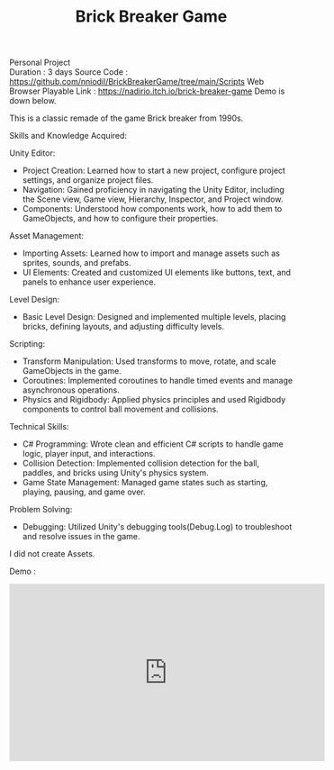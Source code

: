 ﻿---
title: Brick Breaker Game
publishDate: 2023-10-02 00:00:00
img: /nadirniodil.github.io/assets/Brick-breaker.jpg
description: |
   
 
  
---
Personal Project\
Duration : 3 days
Source Code : https://github.com/nniodil/BrickBreakerGame/tree/main/Scripts
Web Browser Playable Link : https://nadirio.itch.io/brick-breaker-game
Demo is down below.

This is a classic remade of the game Brick breaker from 1990s.

Skills and Knowledge Acquired:

Unity Editor:
- Project Creation: Learned how to start a new project, configure project settings, and organize project files.
- Navigation: Gained proficiency in navigating the Unity Editor, including the Scene view, Game view, Hierarchy, Inspector, and Project window.
- Components: Understood how components work, how to add them to GameObjects, and how to configure their properties.

Asset Management:
- Importing Assets: Learned how to import and manage assets such as sprites, sounds, and prefabs.
- UI Elements: Created and customized UI elements like buttons, text, and panels to enhance user experience.

Level Design:
- Basic Level Design: Designed and implemented multiple levels, placing bricks, defining layouts, and adjusting difficulty levels.

Scripting:
- Transform Manipulation: Used transforms to move, rotate, and scale GameObjects in the game.
- Coroutines: Implemented coroutines to handle timed events and manage asynchronous operations.
- Physics and Rigidbody: Applied physics principles and used Rigidbody components to control ball movement and collisions.

Technical Skills:
- C# Programming: Wrote clean and efficient C# scripts to handle game logic, player input, and interactions.
- Collision Detection: Implemented collision detection for the ball, paddles, and bricks using Unity's physics system.
- Game State Management: Managed game states such as starting, playing, pausing, and game over.

Problem Solving:
- Debugging: Utilized Unity's debugging tools(Debug.Log) to troubleshoot and resolve issues in the game.

I did not create Assets.


Demo :
<iframe width="560" height="315" src="https://www.youtube.com/embed/SZH8ALFxjts?si=J_Lhazrrh-RH6Cdx" title="YouTube video player" frameborder="0" allow="accelerometer; autoplay; clipboard-write; encrypted-media; gyroscope; picture-in-picture; web-share" referrerpolicy="strict-origin-when-cross-origin" allowfullscreen></iframe>
